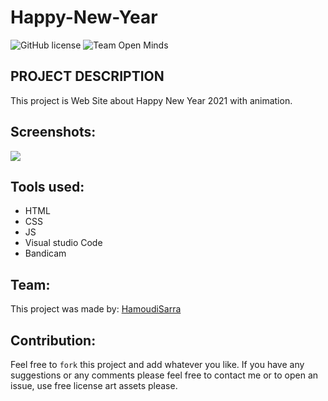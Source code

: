 # Happy-New-Year

![GitHub license](https://img.shields.io/github/license/open-minds/Train_Track_Repair_GGJ2020.svg)
![Team Open Minds](https://img.shields.io/badge/Members%20of-Team%20Open%20Minds-blue.svg?color=0099CC)

## PROJECT DESCRIPTION
This project is Web Site about Happy New Year 2021 with animation.  

## Screenshots:

<img src="vidéo/happynewyear.gif"/>

## Tools used:
* HTML
* CSS
* JS
* Visual studio Code
* Bandicam

## Team:
This project was made by:
[HamoudiSarra](https://github.com/HamoudiSarra)

## Contribution:
Feel free to `fork` this project and add whatever you like. If you have any suggestions or any comments please feel free to contact me or to open an issue, use free license art assets please.
